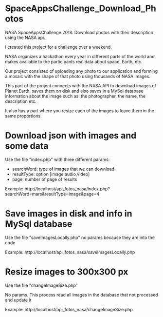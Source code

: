 # SpaceAppsChallenge_Download_Photos
NASA SpaceAppsChallenge 2018. Download photos with their description using the NASA api. 

I created this project for a challenge over a weekend.

NASA organizes a hackathon every year in different parts of the world and makes available to the participants real data about space, Earth, etc.

Our project consisted of uploading any photo to our application and forming a mosaic with the shape of that photo using thousands of NASA images.

This part of the project connects with the NASA API to download images of Planet Earth, saves them on disk and also saves in a MySql database information about the image such as: the photographer, the name, the description etc.

It also has a part where you resize each of the images to leave them in the same proportions.

# Download json with images and some data

Use the file "index.php" with three different params:
- searchWord: type of images that we can download
- resultType: option [image,audio,video]
- page: number of page of results

Example:
http://localhost/api_fotos_nasa/index.php?searchWord=mars&resultType=image&page=4

# Save images in disk and info in MySql database

Use the file "saveImagesLocally.php" no params because they are into the code

Example:
http://localhost/api_fotos_nasa/saveImagesLocally.php

# Resize images to 300x300 px

Use the file "changeImageSize.php"

No params. This process read all images in the database that not processed and update it

Example:
http://localhost/api_fotos_nasa/changeImageSize.php
